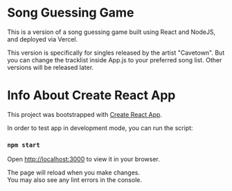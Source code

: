 # Song Guessing Game

This is a version of a song guessing game built using React and NodeJS, and deployed via Vercel.

This version is specifically for singles released by the artist "Cavetown". But you can change the tracklist inside App.js
to your preferred song list. Other versions will be released later.

# Info About Create React App

This project was bootstrapped with [Create React App](https://github.com/facebook/create-react-app).

In order to test app in development mode, you can run the script:

### `npm start`

Open [http://localhost:3000](http://localhost:3000) to view it in your browser.

The page will reload when you make changes.\
You may also see any lint errors in the console.